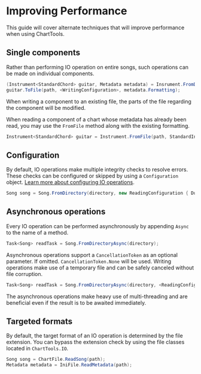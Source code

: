 # Improving Performance
This guide will cover alternate techniques that will improve performance when using ChartTools.

## Single components
Rather than performing IO operation on entire songs, such operations can be made on individual components.

```c#
(Instrument<StandardChord> guitar, Metadata metadata) = Insrument.FromDirectory(directory, StandardInstrumentIdentity.LeadGuitar);
guitar.ToFile(path, <WritingConfiguration>, metadata.Formatting);
```

When writing a component to an existing file, the parts of the file regarding the component will be modified.

When reading a component of a chart whose metadata has already been read, you may use the `FromFile` method along with the existing formatting.

```c#
Instrument<StandardChord> guitar = Instrument.FromFile(path, StandardInstrumentIdentity.LeadGuitar, <ReadingConfiguration>, metadata.Formatting);
```

## Configuration
By default, IO operations make multiple integrity checks to resolve errors. These checks can be configured or skipped by using a `Configuration` object. [Learn more about configuring IO operations](Configuration.md).

```csharp
Song song = Song.FromDirectory(directory, new ReadingConfiguration { DuplicateTrackObjectPolicy = DuplicateTrackObjectPolicy.IncludeAll });
```

## Asynchronous operations
Every IO operation can be performed asynchronously by appending `Async` to the name of a method.

```c#
Task<Song> readTask = Song.FromDirectoryAsync(directory);
```

Asynchronous operations support a `CancellationToken` as an optional parameter. If omitted. `CancellationToken.None` will be used. Writing operations make use of a temporary file and can be safely canceled without file corruption.

```c#
Task<Song> readTask = Song.FromDirectoryAsync(directory, <ReadingConfiguration>, <CancellationToken>);
```

The asynchronous operations make heavy use of multi-threading and are beneficial even if the result is to be awaited immediately.

## Targeted formats
By default, the target format of an IO operation is determined by the file extension. You can bypass the extension check by using the file classes located in `ChartTools.IO`.

```c#
Song song = ChartFile.ReadSong(path);
Metadata metadata = IniFile.ReadMetadata(path);
```
